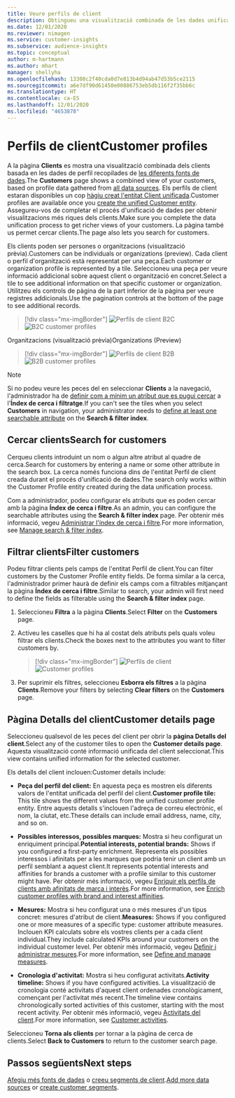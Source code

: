 ```yaml
---
title: Veure perfils de client
description: Obtingueu una visualització combinada de les dades unificades del client.
ms.date: 12/01/2020
ms.reviewer: nimagen
ms.service: customer-insights
ms.subservice: audience-insights
ms.topic: conceptual
author: m-hartmann
ms.author: mhart
manager: shellyha
ms.openlocfilehash: 13308c2f40cda0d7e813b4d94ab47d53b5ce2115
ms.sourcegitcommit: a6e7df90d61450e00886753eb5db116f2f35bb6c
ms.translationtype: HT
ms.contentlocale: ca-ES
ms.lasthandoff: 12/01/2020
ms.locfileid: "4653878"
---
```

# <a name="customer-profiles"></a><span data-ttu-id="97b53-103">Perfils de client</span><span class="sxs-lookup"><span data-stu-id="97b53-103">Customer profiles</span></span>

<span data-ttu-id="97b53-104">A la pàgina **Clients** es mostra una visualització combinada dels clients basada en les dades de perfil recopilades de [les diferents fonts de dades](data-sources.md).</span><span class="sxs-lookup"><span data-stu-id="97b53-104">The **Customers** page shows a combined view of your customers, based on profile data gathered from [all data sources](data-sources.md).</span></span> <span data-ttu-id="97b53-105">Els perfils de client estaran disponibles un cop [hàgiu creat l'entitat Client unificada](data-unification.md).</span><span class="sxs-lookup"><span data-stu-id="97b53-105">Customer profiles are available once you [create the unified Customer entity](data-unification.md).</span></span> <span data-ttu-id="97b53-106">Assegureu-vos de completar el procés d'unificació de dades per obtenir visualitzacions més riques dels clients.</span><span class="sxs-lookup"><span data-stu-id="97b53-106">Make sure you complete the data unification process to get richer views of your customers.</span></span> <span data-ttu-id="97b53-107">La pàgina també us permet cercar clients.</span><span class="sxs-lookup"><span data-stu-id="97b53-107">The page also lets you search for customers.</span></span>

<span data-ttu-id="97b53-108">Els clients poden ser persones o organitzacions (visualització prèvia).</span><span class="sxs-lookup"><span data-stu-id="97b53-108">Customers can be individuals or organizations (preview).</span></span> <span data-ttu-id="97b53-109">Cada client o perfil d'organització està representat per una peça.</span><span class="sxs-lookup"><span data-stu-id="97b53-109">Each customer or organization profile is represented by a tile.</span></span> <span data-ttu-id="97b53-110">Seleccioneu una peça per veure informació addicional sobre aquest client o organització en concret.</span><span class="sxs-lookup"><span data-stu-id="97b53-110">Select a tile to see additional information on that specific customer or organization.</span></span> <span data-ttu-id="97b53-111">Utilitzeu els controls de pàgina de la part inferior de la pàgina per veure registres addicionals.</span><span class="sxs-lookup"><span data-stu-id="97b53-111">Use the pagination controls at the bottom of the page to see additional records.</span></span>

> [!div class="mx-imgBorder"] 
> <span data-ttu-id="97b53-112">![Perfils de client B2C](media/profiles-customers.png "Perfils de client B2C")</span><span class="sxs-lookup"><span data-stu-id="97b53-112">![B2C customer profiles](media/profiles-customers.png "B2C customer profiles")</span></span>

<span data-ttu-id="97b53-113">Organitzacions (visualització prèvia)</span><span class="sxs-lookup"><span data-stu-id="97b53-113">Organizations (Preview)</span></span>
> [!div class="mx-imgBorder"] 
> <span data-ttu-id="97b53-114">![Perfils de client B2B](media/profile-customers-b2b.png "Perfils de client B2B")</span><span class="sxs-lookup"><span data-stu-id="97b53-114">![B2B customer profiles](media/profile-customers-b2b.png "B2B customer profiles")</span></span>

> [!NOTE]
> <span data-ttu-id="97b53-115">Si no podeu veure les peces del en seleccionar **Clients** a la navegació, l'administrador ha de [definir com a mínim un atribut que es pugui cercar](search-filter-index.md) a l'**Índex de cerca i filtratge**.</span><span class="sxs-lookup"><span data-stu-id="97b53-115">If you can't see the tiles when you select **Customers** in navigation, your administrator needs to [define at least one searchable attribute](search-filter-index.md) on the **Search & filter index**.</span></span>

## <a name="search-for-customers"></a><span data-ttu-id="97b53-116">Cercar clients</span><span class="sxs-lookup"><span data-stu-id="97b53-116">Search for customers</span></span>

<span data-ttu-id="97b53-117">Cerqueu clients introduint un nom o algun altre atribut al quadre de cerca.</span><span class="sxs-lookup"><span data-stu-id="97b53-117">Search for customers by entering a name or some other attribute in the search box.</span></span> <span data-ttu-id="97b53-118">La cerca només funciona dins de l'entitat Perfil de client creada durant el procés d'unificació de dades.</span><span class="sxs-lookup"><span data-stu-id="97b53-118">The search only works within the Customer Profile entity created during the data unification process.</span></span>

<span data-ttu-id="97b53-119">Com a administrador, podeu configurar els atributs que es poden cercar amb la pàgina **Índex de cerca i filtre**.</span><span class="sxs-lookup"><span data-stu-id="97b53-119">As an admin, you can configure the searchable attributes using the **Search & filter index** page.</span></span> <span data-ttu-id="97b53-120">Per obtenir més informació, vegeu [Administrar l'índex de cerca i filtre](search-filter-index.md).</span><span class="sxs-lookup"><span data-stu-id="97b53-120">For more information, see [Manage search & filter index](search-filter-index.md).</span></span>

## <a name="filter-customers"></a><span data-ttu-id="97b53-121">Filtrar clients</span><span class="sxs-lookup"><span data-stu-id="97b53-121">Filter customers</span></span>

<span data-ttu-id="97b53-122">Podeu filtrar clients pels camps de l'entitat Perfil de client.</span><span class="sxs-lookup"><span data-stu-id="97b53-122">You can filter customers by the Customer Profile entity fields.</span></span> <span data-ttu-id="97b53-123">De forma similar a la cerca, l'administrador primer haurà de definir els camps com a filtrables mitjançant la pàgina **Índex de cerca i filtre**.</span><span class="sxs-lookup"><span data-stu-id="97b53-123">Similar to search, your admin will first need to define the fields as filterable using the **Search & filter index** page.</span></span>

1. <span data-ttu-id="97b53-124">Seleccioneu **Filtra** a la pàgina **Clients**.</span><span class="sxs-lookup"><span data-stu-id="97b53-124">Select **Filter** on the **Customers** page.</span></span>

2. <span data-ttu-id="97b53-125">Activeu les caselles que hi ha al costat dels atributs pels quals voleu filtrar els clients.</span><span class="sxs-lookup"><span data-stu-id="97b53-125">Check the boxes next to the attributes you want to filter customers by.</span></span>

   > [!div class="mx-imgBorder"] 
   > <span data-ttu-id="97b53-126">![Perfils de client](media/profiles-customers3.png "Perfils de client")</span><span class="sxs-lookup"><span data-stu-id="97b53-126">![Customer profiles](media/profiles-customers3.png "Customer profiles")</span></span>

3. <span data-ttu-id="97b53-127">Per suprimir els filtres, seleccioneu **Esborra els filtres** a la pàgina **Clients**.</span><span class="sxs-lookup"><span data-stu-id="97b53-127">Remove your filters by selecting **Clear filters** on the **Customers** page.</span></span>

##  <a name="customer-details-page"></a><span data-ttu-id="97b53-128">Pàgina Detalls del client</span><span class="sxs-lookup"><span data-stu-id="97b53-128">Customer details page</span></span>

<span data-ttu-id="97b53-129">Seleccioneu qualsevol de les peces del client per obrir la **pàgina Detalls del client**.</span><span class="sxs-lookup"><span data-stu-id="97b53-129">Select any of the customer tiles to open the **Customer details page**.</span></span> <span data-ttu-id="97b53-130">Aquesta visualització conté informació unificada del client seleccionat.</span><span class="sxs-lookup"><span data-stu-id="97b53-130">This view contains unified information for the selected customer.</span></span>

<span data-ttu-id="97b53-131">Els detalls del client inclouen:</span><span class="sxs-lookup"><span data-stu-id="97b53-131">Customer details include:</span></span>

-   <span data-ttu-id="97b53-132">**Peça del perfil del client:** En aquesta peça es mostren els diferents valors de l'entitat unificada del perfil del client.</span><span class="sxs-lookup"><span data-stu-id="97b53-132">**Customer profile tile:** This tile shows the different values from the unified customer profile entity.</span></span> <span data-ttu-id="97b53-133">Entre aquests detalls s'inclouen l'adreça de correu electrònic, el nom, la ciutat, etc.</span><span class="sxs-lookup"><span data-stu-id="97b53-133">These details can include email address, name, city, and so on.</span></span> 

-   <span data-ttu-id="97b53-134">**Possibles interessos, possibles marques:** Mostra si heu configurat un enriquiment principal.</span><span class="sxs-lookup"><span data-stu-id="97b53-134">**Potential interests, potential brands:** Shows if you configured a first-party enrichment.</span></span> <span data-ttu-id="97b53-135">Representa els possibles interessos i afinitats per a les marques que podria tenir un client amb un perfil semblant a aquest client.</span><span class="sxs-lookup"><span data-stu-id="97b53-135">It represents potential interests and affinities for brands a customer with a profile similar to this customer might have.</span></span> <span data-ttu-id="97b53-136">Per obtenir més informació, vegeu [Enriquir els perfils de clients amb afinitats de marca i interès](enrichment-microsoft-graph.md).</span><span class="sxs-lookup"><span data-stu-id="97b53-136">For more information, see [Enrich customer profiles with brand and interest affinities](enrichment-microsoft-graph.md).</span></span>

-   <span data-ttu-id="97b53-137">**Mesures:** Mostra si heu configurat una o més mesures d'un tipus concret: mesures d'atribut de client.</span><span class="sxs-lookup"><span data-stu-id="97b53-137">**Measures:** Shows if you configured one or more measures of a specific type: customer attribute measures.</span></span> <span data-ttu-id="97b53-138">Inclouen KPI calculats sobre els vostres clients per a cada client individual.</span><span class="sxs-lookup"><span data-stu-id="97b53-138">They include calculated KPIs around your customers on the individual customer level.</span></span> <span data-ttu-id="97b53-139">Per obtenir més informació, vegeu [Definir i administrar mesures](measures.md).</span><span class="sxs-lookup"><span data-stu-id="97b53-139">For more information, see [Define and manage measures](measures.md).</span></span>

-   <span data-ttu-id="97b53-140">**Cronologia d'activitat:** Mostra si heu configurat activitats.</span><span class="sxs-lookup"><span data-stu-id="97b53-140">**Activity timeline:** Shows if you have configured activities.</span></span> <span data-ttu-id="97b53-141">La visualització de cronologia conté activitats d'aquest client ordenades cronològicament, començant per l'activitat més recent.</span><span class="sxs-lookup"><span data-stu-id="97b53-141">The timeline view contains chronologically sorted activities of this customer, starting with the most recent activity.</span></span> <span data-ttu-id="97b53-142">Per obtenir més informació, vegeu [Activitats del client](activities.md).</span><span class="sxs-lookup"><span data-stu-id="97b53-142">For more information, see [Customer activities](activities.md).</span></span>

<span data-ttu-id="97b53-143">Seleccioneu **Torna als clients** per tornar a la pàgina de cerca de clients.</span><span class="sxs-lookup"><span data-stu-id="97b53-143">Select **Back to Customers** to return to the customer search page.</span></span>

## <a name="next-steps"></a><span data-ttu-id="97b53-144">Passos següents</span><span class="sxs-lookup"><span data-stu-id="97b53-144">Next steps</span></span>

<span data-ttu-id="97b53-145">[Afegiu més fonts de dades](data-sources.md) o [creeu segments de client](segments.md).</span><span class="sxs-lookup"><span data-stu-id="97b53-145">[Add more data sources](data-sources.md) or [create customer segments](segments.md).</span></span>
